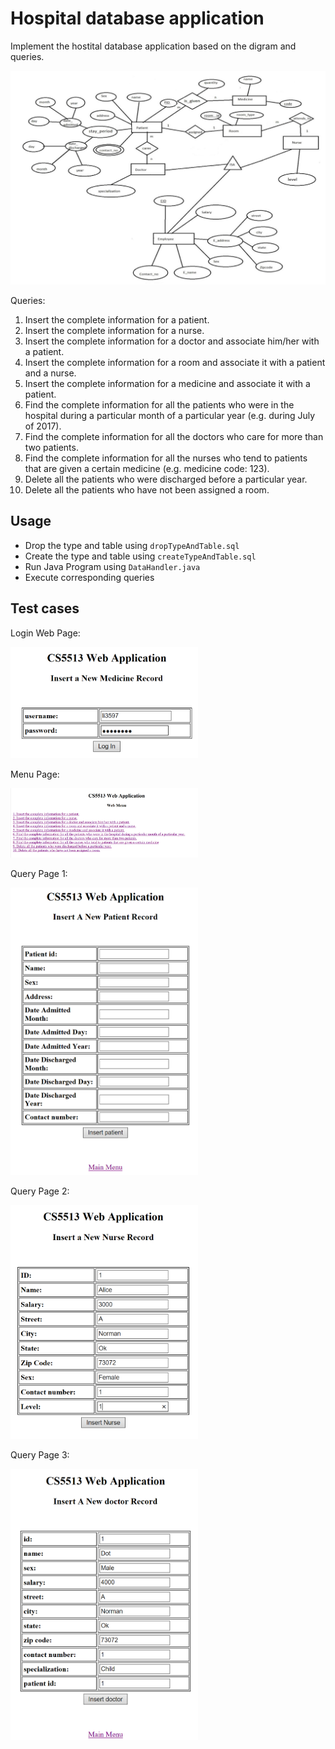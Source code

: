 # Hospital database application

Implement the hostital database application based on the digram and queries.

<img src="./ER-Diagram.png" alt="drawing" width="700"/>

Queries:

1) Insert the complete information for a patient.
2) Insert the complete information for a nurse.
3) Insert the complete information for a doctor and associate him/her with a patient.
4) Insert the complete information for a room and associate it with a patient and a nurse.
5) Insert the complete information for a medicine and associate it with a patient.
6) Find the complete information for all the patients who were in the hospital during a particular month of a particular year (e.g. during July of 2017).
7) Find the complete information for all the doctors who care for more than two patients.
8) Find the complete information for all the nurses who tend to patients that are given a certain medicine (e.g. medicine code: 123).
9) Delete all the patients who were discharged before a particular year.
10) Delete all the patients who have not been assigned a room.

## Usage

- Drop the type and table using `dropTypeAndTable.sql`
- Create the type and table using `createTypeAndTable.sql`
- Run Java Program using `DataHandler.java`
- Execute corresponding queries

## Test cases

Login Web Page:

<img src="./loginPage.png" alt="drawing" width="300"/>

Menu Page:

<img src="./menuPage.png" alt="drawing" width="300"/>

Query Page 1:

<img src="./queryPage1.png" alt="drawing" width="300"/>

Query Page 2:

<img src="./queryPage2.png" alt="drawing" width="300"/>

Query Page 3:

<img src="./queryPage3.png" alt="drawing" width="300"/>
